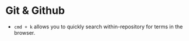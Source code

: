 # Git & Github

- `cmd + k` allows you to quickly search within-repository for terms in the browser.